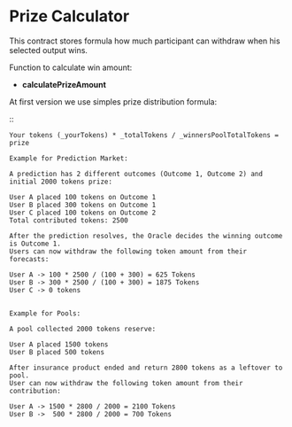 # Prize Calculator

This contract stores formula how much participant can withdraw when his selected output wins.

Function to calculate win amount:

* **calculatePrizeAmount** 

At first version we use simples prize distribution formula:

::

    Your tokens (_yourTokens) * _totalTokens / _winnersPoolTotalTokens = prize

    Example for Prediction Market:

    A prediction has 2 different outcomes (Outcome 1, Outcome 2) and initial 2000 tokens prize:

    User A placed 100 tokens on Outcome 1
    User B placed 300 tokens on Outcome 1
    User C placed 100 tokens on Outcome 2
    Total contributed tokens: 2500

    After the prediction resolves, the Oracle decides the winning outcome is Outcome 1. 
    Users can now withdraw the following token amount from their forecasts:

    User A -> 100 * 2500 / (100 + 300) = 625 Tokens
    User B -> 300 * 2500 / (100 + 300) = 1875 Tokens
    User C -> 0 tokens


    Example for Pools:

    A pool collected 2000 tokens reserve:

    User A placed 1500 tokens
    User B placed 500 tokens

    After insurance product ended and return 2800 tokens as a leftover to pool.
    User can now withdraw the following token amount from their contribution:

    User A -> 1500 * 2800 / 2000 = 2100 Tokens
    User B ->  500 * 2800 / 2000 = 700 Tokens
